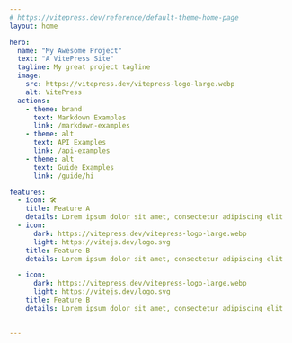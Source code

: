 ```yaml
---
# https://vitepress.dev/reference/default-theme-home-page
layout: home

hero:
  name: "My Awesome Project"
  text: "A VitePress Site"
  tagline: My great project tagline
  image:
    src: https://vitepress.dev/vitepress-logo-large.webp
    alt: VitePress
  actions:
    - theme: brand
      text: Markdown Examples
      link: /markdown-examples
    - theme: alt
      text: API Examples
      link: /api-examples
    - theme: alt
      text: Guide Examples
      link: /guide/hi

features:
  - icon: 🛠️
    title: Feature A
    details: Lorem ipsum dolor sit amet, consectetur adipiscing elit
  - icon:
      dark: https://vitepress.dev/vitepress-logo-large.webp
      light: https://vitejs.dev/logo.svg
    title: Feature B
    details: Lorem ipsum dolor sit amet, consectetur adipiscing elit

  - icon:
      dark: https://vitepress.dev/vitepress-logo-large.webp
      light: https://vitejs.dev/logo.svg
    title: Feature B
    details: Lorem ipsum dolor sit amet, consectetur adipiscing elit

 
---
```

